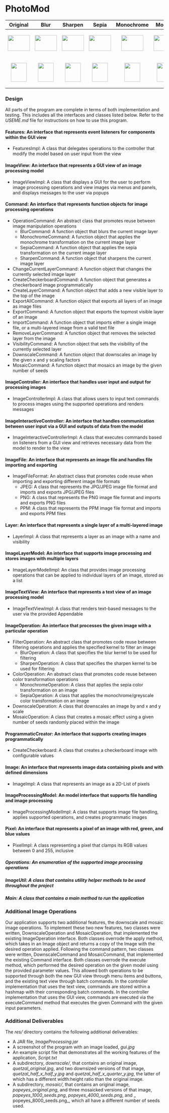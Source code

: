 # PhotoMod 

|Original|Blur|Sharpen|Sepia|Monochrome|Mosaic|Downscale|
|--------|----|-------|-----|----------|------|---------| 
|<p align="center"><img src="https://user-images.githubusercontent.com/52764831/121575831-cdb08400-c9f5-11eb-8177-933bc858cfa4.jpg" width="70" height="50"></p>|<p align="center"><img src="https://user-images.githubusercontent.com/52764831/121575993-f8024180-c9f5-11eb-8090-98be3ac64ca8.png" width="70" height="50"></p>|<p align="center"><img src="https://user-images.githubusercontent.com/52764831/121576177-23852c00-c9f6-11eb-8198-4485f348e31e.png" width="70" height="50"></p>|<p align="center"><img src="https://user-images.githubusercontent.com/52764831/121576302-3b5cb000-c9f6-11eb-87d5-f05fc9e94f77.png" width="70" height="50"></p>|<p align="center"><img src="https://user-images.githubusercontent.com/52764831/121576328-43b4eb00-c9f6-11eb-9469-d4ad8760caef.png" width="70" height="50"></p>|<p align="center"><img src="https://user-images.githubusercontent.com/52764831/122719882-c9c60280-d23c-11eb-896b-c3f0d3dbd7a5.png" width="70" height="50"></p>|<p align="center"><img src="https://user-images.githubusercontent.com/52764831/122721521-c5024e00-d23e-11eb-8bf3-d85ddfaa30d9.png" width="35" height="25"></p>|
|<p align="center"><img src="https://user-images.githubusercontent.com/52764831/121576880-dfdef200-c9f6-11eb-8c39-ce98cb86c958.jpg" width="50" height="60"></p>|<p align="center"><img src="https://user-images.githubusercontent.com/52764831/121576704-a3ab9180-c9f6-11eb-86b3-6d23cee90119.png" width="50" height="60"></p>|<p align="center"><img src="https://user-images.githubusercontent.com/52764831/121576963-fd13c080-c9f6-11eb-9887-a6d59cad566b.png" width="50" height="60"></p>|<p align="center"><img src="https://user-images.githubusercontent.com/52764831/121577018-0d2ba000-c9f7-11eb-8bde-8f14ed4bbc78.png" width="50" height="60"></p>|<p align="center"><img src="https://user-images.githubusercontent.com/52764831/121577055-1c125280-c9f7-11eb-8350-da05c75aa907.png" width="50" height="60"></p>|<p align="center"><img src="https://user-images.githubusercontent.com/52764831/122720377-67b9cd00-d23d-11eb-95c4-7d4a62f0846c.jpg" width="50" height="60"></p>|<p align="center"><img src="https://user-images.githubusercontent.com/52764831/122720043-f7ab4700-d23c-11eb-80dc-1ab89bf65c24.jpg" width="25" height="30"></p>|

### Design

All parts of the program are complete in terms of both implementation and testing. This includes all
the interfaces and classes listed below. Refer to the _USEME.md_ file for instructions on how to use
this program.

#### Features: An interface that represents event listeners for components within the GUI view

- FeaturesImpl: A class that delegates operations to the controller that modify the model based on
  user input from the view

#### ImageView: An interface that represents a GUI view of an image processing model

- ImageViewImpl: A class that displays a GUI for the user to perform image processing operations and
  view images via menus and panels, and displays messages to the user via popups

#### Command: An interface that represents function objects for image processing operations

- OperationCommand: An abstract class that promotes reuse between image manipulation operations
    - BlurCommand: A function object that blurs the current image layer
    - MonochromeCommand: A function object that applies the monochrome transformation on the current
      image layer
    - SepiaCommand: A function object that applies the sepia transformation on the current image
      layer
    - SharpenCommand: A function object that sharpens the current image layer
- ChangeCurrentLayerCommand: A function object that changes the currently selected image layer
- CreateCheckerboardCommand: A function object that generates a checkerboard image programmatically
- CreateLayerCommand: A function object that adds a new visible layer to the top of the image
- ExportAllCommand: A function object that exports all layers of an image as image files
- ExportCommand: A function object that exports the topmost visible layer of an image
- ImportCommand: A function object that imports either a single image file, or a multi-layered image
  from a valid text file
- RemoveLayerCommand: A function object that removes the selected layer from the image
- VisibilityCommand: A function object that sets the visibility of the currently selected layer
- DownscaleCommand: A function object that downscales an image by the given x and y scaling factors
- MosaicCommand: A function object that mosaics an image by the given number of seeds

#### ImageController: An interface that handles user input and output for processing images

- ImageControllerImpl: A class that allows users to input text commands to process images using the
  supported operations and renders messages

#### ImageInteractiveController: An interface that handles communication between user input via a GUI and outputs of data from the model

- ImageInteractiveControllerImpl: A class that executes commands based on listeners from a GUI view
  and retrieves necessary data from the model to render to the view

#### ImageFile: An interface that represents an image file and handles file importing and exporting

- ImageFileFormat: An abstract class that promotes code reuse when importing and exporting different
  image file formats
    - JPEG: A class that represents the JPG/JPEG image file format and imports and exports JPG/JPEG
      files
    - PNG: A class that represents the PNG image file format and imports and exports PNG files
    - PPM: A class that represents the PPM image file format and imports and exports PPM files

#### Layer: An interface that represents a single layer of a multi-layered image

- LayerImpl: A class that represents a layer as an image with a name and visibility

#### ImageLayerModel: An interface that supports image processing and stores images with multiple layers

- ImageLayerModelImpl: An class that provides image processing operations that can be applied to
  individual layers of an image, stored as a list

#### ImageTextView: An interface that represents a text view of an image processing model

- ImageTextViewImpl: A class that renders text-based messages to the user via the provided
  Appendable

#### ImageOperation: An interface that processes the given image with a particular operation

- FilterOperation: An abstract class that promotes code reuse between filtering operations and
  applies the specified kernel to filter an image
    - BlurOperation: A class that specifies the blur kernel to be used for filtering
    - SharpenOperation: A class that specifies the sharpen kernel to be used for filtering
- ColorOperation: An abstract class that promotes code reuse between color transformation operations
    - MonochromeOperation: A class that applies the sepia color transformation on an image
    - SepiaOperation: A class that applies the monochrome/greyscale color transformation on an image
- DownscaleOperation: A class that downscales an image by and x and y scale
- MosaicOperation: A class that creates a mosaic effect using a given number of seeds randomly
  placed within the image

#### ProgrammaticCreator: An interface that supports creating images programmatically

- CreateCheckerboard: A class that creates a checkerboard image with configurable values

#### Image: An interface that represents image data containing pixels and with defined dimensions

- ImageImpl: A class that represents an image as a 2D-List of pixels

#### ImageProcessingModel: An model interface that supports file handling and image processing

- ImageProcessingModelImpl: A class that supports image file handling, applies supported operations,
  and creates programmatic images

#### Pixel: An interface that represents a pixel of an image with red, green, and blue values

- PixelImpl: A class representing a pixel that clamps its RGB values between 0 and 255, inclusive

##### Operations: An enumeration of the supported image processing operations

##### ImageUtil: A class that contains utility helper methods to be used throughout the project

##### Main: A class that contains a main method to run the application

### Additional Image Operations
 
Our application supports two additional features, the downscale and mosaic image operations. To
implement these two new features, two classes were written, DownscaleOperation and MosaicOperation,
that implemented the existing ImageOperation interface. Both classes overrode the apply method,
which takes in an Image object and returns a copy of the Image with the desired operation applied.
Following the command pattern, two classes were written, DownscaleCommand and MosaicCommand, that
implemented the existing Command interface. Both classes overrode the execute method, which
performed the desired operation on the given model using the provided parameter values. This allowed
both operations to be supported through both the new GUI view through menu items and buttons, and
the existing text view through batch commands. In the controller implementation that uses the text
view, commands are stored within a hashmap with their corresponding batch commands. In the
controller implementation that uses the GUI view, commands are executed via the executeCommand
method that executes the given Command with the given input parameters.

### Additional Deliverables

The _res/_ directory contains the following additional deliverables:

- A JAR file, _ImageProcessing.jar_
- A screenshot of the program with an image loaded, _gui.jpg_
- An example script file that demonstrates all the working features of the application, _Script.txt_
- A subdirectory, _downscale/_, that contains an original image, _quetzal_original.jpg_, and two
  downsized versions of that image, _quetzal_half_x_half_y.jpg_ and _quetzal_half_x_quarter_y.jpg_,
  the latter of which has a different width:height ratio than the original image.
- A subdirectory, _mosaic/_, that contains an original image, _popeyes_original.png_, and three
  mosaicked versions of that image, _popeyes_1000_seeds.png_, _popeyes_4000_seeds.png_, and _
  popeyes_8000_seeds.png_, which all have a different number of seeds used.
